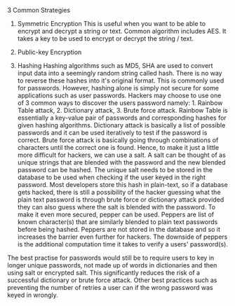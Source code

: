 3 Common Strategies

1. Symmetric Encryption
This is useful when you want to be able to encrypt and decrypt a string or text. Common algorithm includes AES. It takes a key to be used to encrypt or decrypt the string / text.

2. Public-key Encryption

3. Hashing
Hashing algorithms such as MD5, SHA are used to convert input data into a seemingly random string called hash. There is no way to reverse these hashes into it's original format. This is commonly used for passwords. However, hashing alone is simply not secure for some applications such as user passwords. Hackers may choose to use one of 3 common ways to discover the users password namely: 1. Rainbow Table attack, 2. Dictionary attack, 3. Brute force attack.
Rainbow Table is essentially a key-value pair of passwords and corresponding hashes for given hashing algorithms.
Dictionary attack is basically a list of possible passwords and it can be used iteratively to test if the password is correct.
Brute force attack is basically going through combinations of characters until the correct one is found.
Hence, to make it just a little more difficult for hackers, we can use a salt. A salt can be thought of as unique strings that are blended with the password and the new blended password can be hashed. The unique salt needs to be stored in the database to be used when checking if the user keyed in the right password. Most developers store this hash in plain-text, so if a database gets hacked, there is still a possibility of the hacker guessing what the plain text password is through brute force or dictionary attack provided they can also guess where the salt is blended with the password. To make it even more secured, pepper can be used. Peppers are list of known character(s) that are similarly blended to plain text passwords before being hashed. Peppers are not stored in the database and so it increases the barrier even further for hackers. The downside of peppers is the additional computation time it takes to verify a users' password(s).

The best practise for passwords would still be to require users to key in longer unique passwords, not made up of words in dictionaries and then using salt or encrypted salt. This significantly reduces the risk of a successful dictionary or brute force attack. Other best practices such as preventing the number of retries a user can if the wrong password was keyed in wrongly.